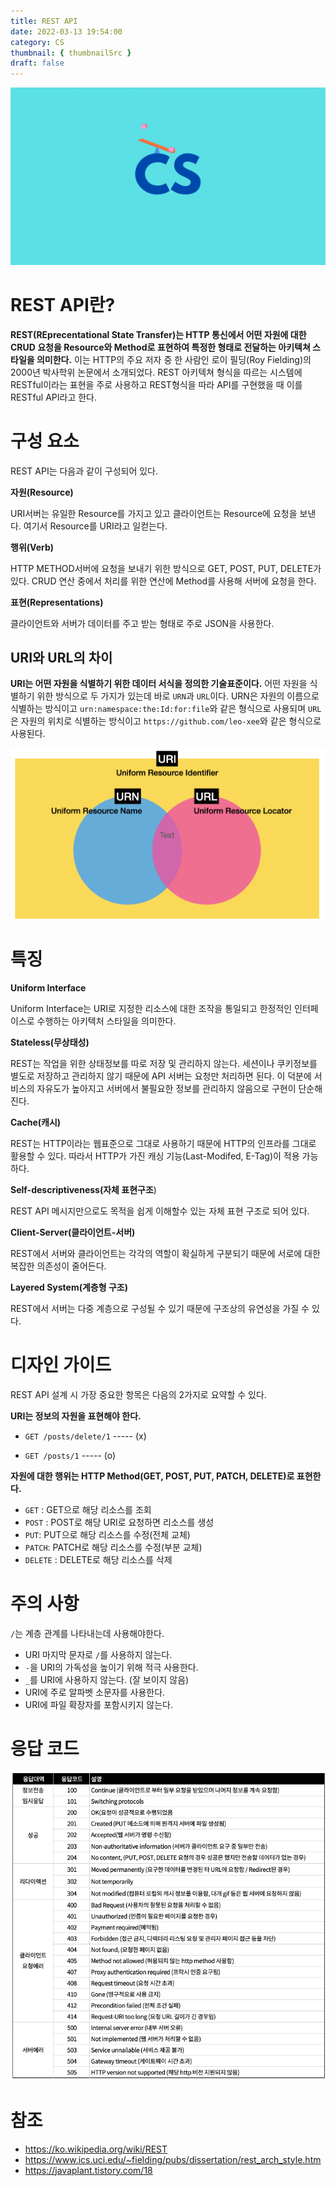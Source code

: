 ```yaml
---
title: REST API
date: 2022-03-13 19:54:00
category: CS
thumbnail: { thumbnailSrc }
draft: false
---
```


![](./images/thumbNail/thumbNail.gif)

# REST API란?

**REST(REprecentational State Transfer)는 HTTP 통신에서 어떤 자원에 대한 CRUD 요청을 Resource와 Method로 표현하여 특정한 형태로 전달하는 아키텍쳐 스타일을 의미한다.** 이는 HTTP의 주요 저자 중 한 사람인 로이 필딩(Roy Fielding)의 2000년 박사학위 논문에서 소개되었다. REST 아키텍쳐 형식을 따르는 시스템에 RESTful이라는 표현을 주로 사용하고 REST형식을 따라 API를 구현했을 때 이를 RESTful API라고 한다.

# 구성 요소

REST API는 다음과 같이 구성되어 있다.

**자원(Resource)**

URI서버는 유일한 Resource를 가지고 있고 클라이언트는 Resource에 요청을 보낸다. 여기서 Resource를 URI라고 일컫는다.

**행위(Verb)**

HTTP METHOD서버에 요청을 보내기 위한 방식으로 GET, POST, PUT, DELETE가 있다. CRUD 연산 중에서 처리를 위한 연산에 Method를 사용해 서버에 요청을 한다.

**표현(Representations)**

클라이언트와 서버가 데이터를 주고 받는 형태로 주로 JSON을 사용한다.

## URI와 URL의 차이

**URI는 어떤 자원을 식별하기 위한 데이터 서식을 정의한 기술표준이다.** 어떤 자원을 식별하기 위한 방식으로 두 가지가 있는데 바로 `URN`과 `URL`이다. URN은 자원의 이름으로 식별하는 방식이고 `urn:namespace:the:Id:for:file`와 같은 형식으로 사용되며 `URL`은 자원의 위치로 식별하는 방식이고 `https://github.com/leo-xee`와 같은 형식으로 사용된다.

![그림 URI, URN, URL의 관계도](./images/rest-api-01.png)

# 특징

**Uniform Interface**

Uniform Interface는 URI로 지정한 리소스에 대한 조작을 통일되고 한정적인 인터페이스로 수행하는 아키텍처 스타일을 의미한다.

**Stateless(무상태성)**

REST는 작업을 위한 상태정보를 따로 저장 및 관리하지 않는다. 세션이나 쿠키정보를 별도로 저장하고 관리하지 않기 때문에 API 서버는 요청만 처리하면 된다. 이 덕분에 서비스의 자유도가 높아지고 서버에서 불필요한 정보를 관리하지 않음으로 구현이 단순해진다.

**Cache(캐시)**

REST는 HTTP이라는 웹표준으로 그대로 사용하기 때문에 HTTP의 인프라를 그대로 활용할 수 있다. 따라서 HTTP가 가진 캐싱 기능(Last-Modifed, E-Tag)이 적용 가능하다.

**Self-descriptiveness(자체 표현구조**)

REST API 메시지만으로도 목적을 쉽게 이해할수 있는 자체 표현 구조로 되어 있다.

**Client-Server(클라이언트-서버)**

REST에서 서버와 클라이언트는 각각의 역할이 확실하게 구분되기 때문에 서로에 대한 복잡한 의존성이 줄어든다.

**Layered System(계층형 구조)**

REST에서 서버는 다중 계층으로 구성될 수 있기 때문에 구조상의 유연성을 가질 수 있다.

# 디자인 가이드

REST API 설계 시 가장 중요한 항목은 다음의 2가지로 요약할 수 있다.

**URI는 정보의 자원을 표현해야 한다.**

- `GET /posts/delete/1` ----- (x)

- `GET /posts/1` ----- (o)

**자원에 대한 행위는 HTTP Method(GET, POST, PUT, PATCH, DELETE)로 표현한다.**

- `GET` : GET으로 해당 리소스를 조회
- `POST` : POST로 해당 URI로 요청하면 리소스를 생성
- `PUT`: PUT으로 해당 리소스를 수정(전체 교체)
- `PATCH`: PATCH로 해당 리소스를 수정(부분 교체)
- `DELETE` : DELETE로 해당 리소스를 삭제

# 주의 사항

`/`는 계층 관계를 나타내는데 사용해야한다.

- URI 마지막 문자로 `/`를 사용하지 않는다.
- `-`을 URI의 가독성을 높이기 위해 적극 사용한다.
- `_`를 URI에 사용하지 않는다. (잘 보이지 않음)
- URI에 주로 알파벳 소문자를 사용한다.
- URI에 파일 확장자를 포함시키지 않는다.

# 응답 코드

![그림2. 응답 코드](./images/rest-api-02.png)

# 참조

- https://ko.wikipedia.org/wiki/REST
- https://www.ics.uci.edu/~fielding/pubs/dissertation/rest_arch_style.htm
- https://javaplant.tistory.com/18
